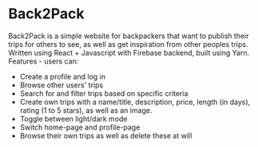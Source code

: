 # Back2Pack
Back2Pack is a simple website for backpackers that want to publish their trips for others to see, as well as get inspiration from other peoples trips. 
Written using React + Javascript with Firebase backend, built using Yarn.  
Features - users can: 
* Create a profile and log in
* Browse other users' trips
* Search for and filter trips based on specific criteria
* Create own trips with a name/title, description, price, length (in days), rating (1 to 5 stars), as well as an image.
* Toggle between light/dark mode
* Switch home-page and profile-page
* Browse their own trips as well as delete these at will
